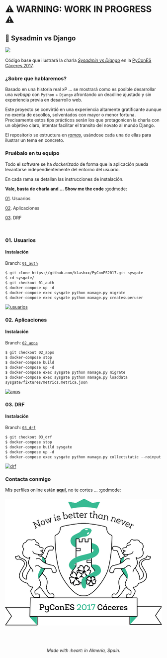 
# :warning: WARNING: WORK IN PROGRESS :warning:

## :snake: Sysadmin vs Django
[![][license-svg]][license-url]

Código base que ilustrará la charla [*Sysadmin vs Django*](https://2017.es.pycon.org/es/schedule/sysadmin-vs-django/) en la [PyConES Cáceres 2017](http://2017.es.pycon.org/).

### ¿Sobre que hablaremos?

Basado en una historia real xP … se mostrará como es posible desarrollar una *webapp* con `Python` + `Django` afrontando un deadline ajustado y sin experiencia previa en desarrollo web.

Este proyecto se convirtió en una experiencia altamente gratificante aunque no exenta de escollos, solventados con mayor o menor fortuna. Precisamente estos tips prácticos serán los que protagonicen la charla con un objetivo claro, intentar facilitar el transito del novato al mundo Django.

El repositorio se estructura en [*ramas*](https://git-scm.com/docs/git-branch), usándose cada una de ellas para ilustrar un tema en concreto.

### Pruébalo en tu equipo

Todo el software se ha *dockerizado* de forma que la aplicación pueda levantarse independientemente del entorno del usuario.

En cada rama se detallan las instrucciones de instalación.

**Vale, basta de charla and ... Show me the code** :godmode:


[01](#usuarios). Usuarios

[02](#aplicaciones). Aplicaciones

[03](#drf). DRF

<br>

### 01. Usuarios

#### Instalación

Branch: [`01_auth`](https://github.com/klashxx/PyConES2017/tree/01_auth)

```
$ git clone https://github.com/klashxx/PyConES2017.git sysgate
$ cd sysgate/
$ git checkout 01_auth
$ docker-compose up -d
$ docker-compose exec sysgate python manage.py migrate
$ docker-compose exec sysgate python manage.py createsuperuser
```

[![usuarios][asciicast-01_auth-png]][asciicast-01_auth-url]

### 02. Aplicaciones

#### Instalación

Branch: [`02_apps`](https://github.com/klashxx/PyConES2017/tree/02_apps)

```
$ git checkout 02_apps
$ docker-compose stop
$ docker-compose build
$ docker-compose up -d
$ docker-compose exec sysgate python manage.py migrate
$ docker-compose exec sysgate python manage.py loaddata sysgate/fixtures/metrics.metrica.json
```

[![apps][asciicast-02_apps-png]][asciicast-02_apps-url]

### 03. DRF

#### Instalación

Branch: [`03_drf`](https://github.com/klashxx/PyConES2017/tree/03_drf)

```
$ git checkout 03_drf
$ docker-compose stop
$ docker-compose build sysgate
$ docker-compose up -d
$ docker-compose exec sysgate python manage.py collectstatic --noinput
```

[![drf][asciicast-03_drf-png]][asciicast-03_drf-url]

### Contacta conmigo

Mis perfiles online están [**aquí**](https://klashxx.github.io/about), no te cortes ... :godmode:

<h6 align="center">
<a href="https://2017.es.pycon.org/es/schedule/sysadmin-vs-django/">
  <img src="https://github.com/klashxx/PyConES2017/blob/03_drf/web/sysgate/static/img/logo_pycones17.png">
</a></h6>
<br>
<h6 align="center">Made with :heart: in Almería, Spain.</h6>

[license-svg]: https://img.shields.io/badge/license-MIT-blue.svg
[license-url]: https://opensource.org/licenses/MIT

[asciicast-01_auth-png]: https://asciinema.org/a/133244.png
[asciicast-01_auth-url]: https://asciinema.org/a/133244

[asciicast-02_apps-png]: https://asciinema.org/a/133221.png
[asciicast-02_apps-url]: https://asciinema.org/a/133221

[asciicast-03_drf-png]: https://asciinema.org/a/133252.png
[asciicast-03_drf-url]: https://asciinema.org/a/133252
